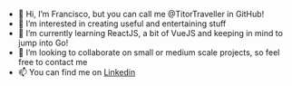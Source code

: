 - 👋 Hi, I’m Francisco, but you can call me @TitorTraveller in GitHub!
- 👀 I’m interested in creating useful and entertaining stuff
- 🌱 I’m currently learning ReactJS, a bit of VueJS and keeping in mind to jump into Go!
- 💞️ I’m looking to collaborate on small or medium scale projects, so feel free to contact me
- 📫 You can find me on [Linkedin](https://www.linkedin.com/in/frpoblete/)
<!---
TitorTraveller/TitorTraveller is a ✨ special ✨ repository because its `README.md` (this file) appears on your GitHub profile.
You can click the Preview link to take a look at your changes.
--->
